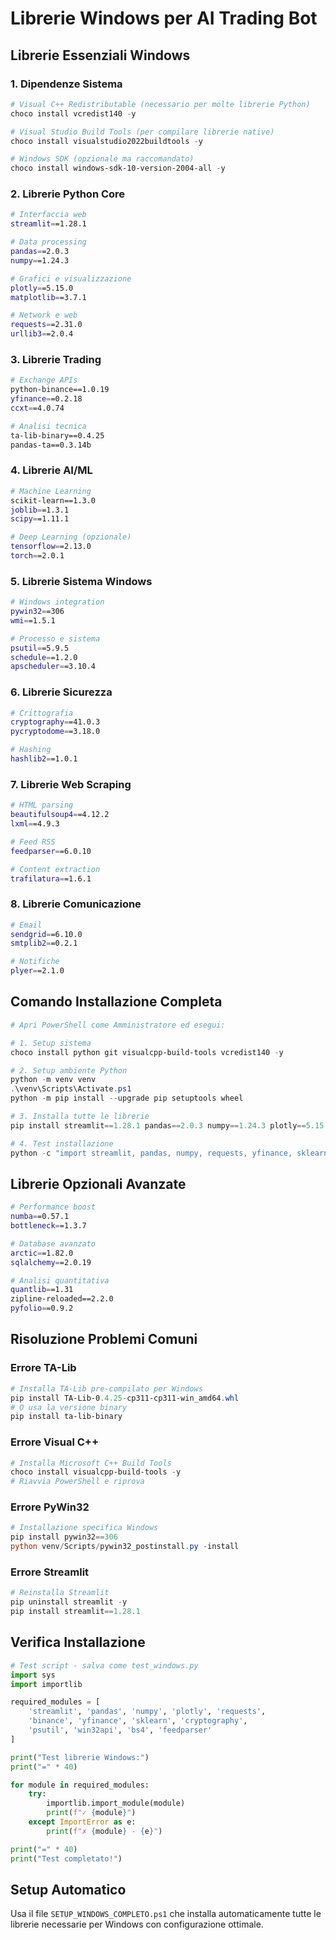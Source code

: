 # Librerie Windows per AI Trading Bot

## Librerie Essenziali Windows

### 1. Dipendenze Sistema
```powershell
# Visual C++ Redistributable (necessario per molte librerie Python)
choco install vcredist140 -y

# Visual Studio Build Tools (per compilare librerie native)
choco install visualstudio2022buildtools -y

# Windows SDK (opzionale ma raccomandato)
choco install windows-sdk-10-version-2004-all -y
```

### 2. Librerie Python Core
```bash
# Interfaccia web
streamlit==1.28.1

# Data processing
pandas==2.0.3
numpy==1.24.3

# Grafici e visualizzazione
plotly==5.15.0
matplotlib==3.7.1

# Network e web
requests==2.31.0
urllib3==2.0.4
```

### 3. Librerie Trading
```bash
# Exchange APIs
python-binance==1.0.19
yfinance==0.2.18
ccxt==4.0.74

# Analisi tecnica  
ta-lib-binary==0.4.25
pandas-ta==0.3.14b
```

### 4. Librerie AI/ML
```bash
# Machine Learning
scikit-learn==1.3.0
joblib==1.3.1
scipy==1.11.1

# Deep Learning (opzionale)
tensorflow==2.13.0
torch==2.0.1
```

### 5. Librerie Sistema Windows
```bash
# Windows integration
pywin32==306
wmi==1.5.1

# Processo e sistema
psutil==5.9.5
schedule==1.2.0
apscheduler==3.10.4
```

### 6. Librerie Sicurezza
```bash
# Crittografia
cryptography==41.0.3
pycryptodome==3.18.0

# Hashing
hashlib2==1.0.1
```

### 7. Librerie Web Scraping
```bash
# HTML parsing
beautifulsoup4==4.12.2
lxml==4.9.3

# Feed RSS
feedparser==6.0.10

# Content extraction
trafilatura==1.6.1
```

### 8. Librerie Comunicazione
```bash
# Email
sendgrid==6.10.0
smtplib2==0.2.1

# Notifiche
plyer==2.1.0
```

## Comando Installazione Completa

```powershell
# Apri PowerShell come Amministratore ed esegui:

# 1. Setup sistema
choco install python git visualcpp-build-tools vcredist140 -y

# 2. Setup ambiente Python
python -m venv venv
.\venv\Scripts\Activate.ps1
python -m pip install --upgrade pip setuptools wheel

# 3. Installa tutte le librerie
pip install streamlit==1.28.1 pandas==2.0.3 numpy==1.24.3 plotly==5.15.0 requests==2.31.0 python-binance==1.0.19 yfinance==0.2.18 scikit-learn==1.3.0 apscheduler==3.10.4 cryptography==41.0.3 beautifulsoup4==4.12.2 feedparser==6.0.10 trafilatura==1.6.1 sendgrid==6.10.0 psutil==5.9.5 joblib==1.3.1 scipy==1.11.1 pywin32==306 wmi==1.5.1 ccxt==4.0.74

# 4. Test installazione
python -c "import streamlit, pandas, numpy, requests, yfinance, sklearn; print('Setup completato!')"
```

## Librerie Opzionali Avanzate

```bash
# Performance boost
numba==0.57.1
bottleneck==1.3.7

# Database avanzato
arctic==1.82.0
sqlalchemy==2.0.19

# Analisi quantitativa
quantlib==1.31
zipline-reloaded==2.2.0
pyfolio==0.9.2
```

## Risoluzione Problemi Comuni

### Errore TA-Lib
```powershell
# Installa TA-Lib pre-compilato per Windows
pip install TA-Lib-0.4.25-cp311-cp311-win_amd64.whl
# O usa la versione binary
pip install ta-lib-binary
```

### Errore Visual C++
```powershell
# Installa Microsoft C++ Build Tools
choco install visualcpp-build-tools -y
# Riavvia PowerShell e riprova
```

### Errore PyWin32
```powershell
# Installazione specifica Windows
pip install pywin32==306
python venv/Scripts/pywin32_postinstall.py -install
```

### Errore Streamlit
```powershell
# Reinstalla Streamlit
pip uninstall streamlit -y
pip install streamlit==1.28.1
```

## Verifica Installazione

```python
# Test script - salva come test_windows.py
import sys
import importlib

required_modules = [
    'streamlit', 'pandas', 'numpy', 'plotly', 'requests',
    'binance', 'yfinance', 'sklearn', 'cryptography', 
    'psutil', 'win32api', 'bs4', 'feedparser'
]

print("Test librerie Windows:")
print("=" * 40)

for module in required_modules:
    try:
        importlib.import_module(module)
        print(f"✓ {module}")
    except ImportError as e:
        print(f"✗ {module} - {e}")

print("=" * 40)
print("Test completato!")
```

## Setup Automatico

Usa il file `SETUP_WINDOWS_COMPLETO.ps1` che installa automaticamente tutte le librerie necessarie per Windows con configurazione ottimale.